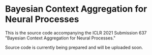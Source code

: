 # Bayesian Context Aggregation for Neural Processes
This is the source code accompanying the ICLR 2021 Submission 637 "Bayesian Context Aggregation for Neural Processes."

Source code is currently being prepared and will be uploaded soon.
